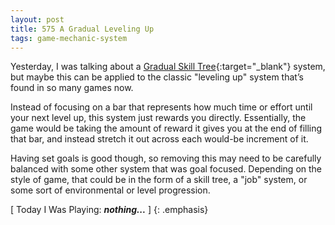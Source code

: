 ```yaml
---
layout: post
title: 575 A Gradual Leveling Up
tags: game-mechanic-system
---
```

Yesterday, I was talking about a [Gradual Skill Tree](){:target="_blank"} system, but maybe this can be applied to the classic "leveling up" system that’s found in so many games now.

Instead of focusing on a bar that represents how much time or effort until your next level up, this system just rewards you directly. Essentially, the game would be taking the amount of reward it gives you at the end of filling that bar, and instead stretch it out across each would-be increment of it.

Having set goals is good though, so removing this may need to be carefully balanced with some other system that was goal focused.  Depending on the style of game, that could be in the form of a skill tree, a "job" system, or some sort of environmental or level progression.

[ Today I Was Playing: ***nothing...*** ]
{: .emphasis}